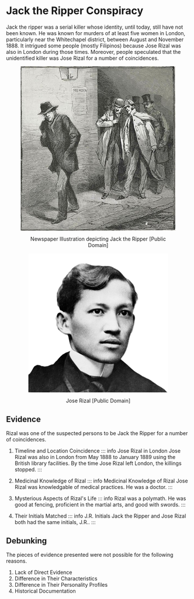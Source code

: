 # Jack the Ripper Conspiracy

Jack the ripper was a serial killer whose identity, until today, still have not been known. He was known for murders of at least five women in London, particularly near the Whitechapel district, between August and November 1888. It intrigued some people (mostly Filipinos) because Jose Rizal was also in London during those times. Moreover, people speculated that the unidentified killer was Jose Rizal for a number of coincidences.

<figure>
<p align="center">
<img align="center" src="../images/jack-the-ripper/JacktheRipper1888.jpg" alt="JNewspaper Illustration depicting Jack the Ripper"/>
</p>
<figcaption align="center">Newspaper Illustration depicting Jack the Ripper [Public Domain]</figcaption>
</figure>

<figure>
<p align="center">
<img align="center" src="../images/jack-the-ripper/Rizal.png" alt="Jose Rizal"/>
</p>
<figcaption align="center">Jose Rizal [Public Domain]</figcaption>
</figure>

## Evidence

Rizal was one of the suspected persons to be Jack the Ripper for a number of coincidences.

1. Timeline and Location Coincidence
   ::: info Jose Rizal in London
   Jose Rizal was also in London from May 1888 to January 1889 using the British library facilities. By the time Jose Rizal left London, the killings stopped.
   :::

2. Medicinal Knowledge of Rizal
   ::: info Medicinal Knowledge of Rizal
   Jose Rizal was knowledgable of medical practices. He was a doctor.
   :::

3. Mysterious Aspects of Rizal's Life
   ::: info
   Rizal was a polymath. He was good at fencing, proficient in the martial arts, and good with swords.
   :::

4. Their Initials Matched
   ::: info J.R. Initials
   Jack the Ripper and Jose Rizal both had the same initials, J.R..
   :::

## Debunking

The pieces of evidence presented were not possible for the following reasons.

1. Lack of Direct Evidence
2. Difference in Their Characteristics
3. Difference in Their Personality Profiles
4. Historical Documentation

<!-- ## References

1. lorem ipsum (2018). _lorem ipsum title_. Publisher. Retrieved [url](https://google.com)

[text](https://www.tsikot.com/forums/miscellaneous-talk-163/jose-rizal-jack-ripper-42421/)

https://www.esquiremag.ph/culture/books-and-art/sherlock-holmes-meets-jose-rizal-jack-the-ripper-a00289-20201010-lfrm -->
